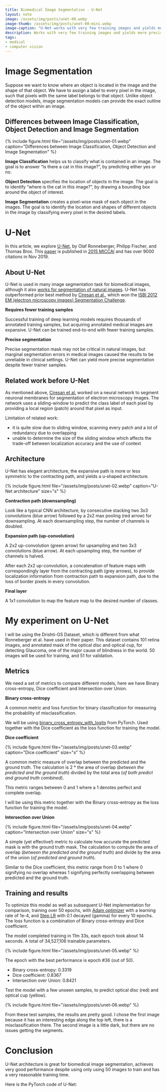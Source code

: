 ```yaml
---
title: Biomedical Image Segmentation - U-Net
layout: note
image: /assets/img/posts/unet-00.webp
image-thumb: /assets/img/posts/unet-00-mini.webp
image-caption: "U-Net works with very few training images and yields more precise segmentation"
description: Works with very few training images and yields more precise segmentation
tags:
- medical
- computer vision
---
```


# Image Segmentation

Suppose we want to know where an object is located in the image and the shape of that object. We have to assign a label to every pixel in the image, such that pixels with the same label belongs to that object. Unlike object detection models, image segmentation models can provide the exact outline of the object within an image.

## Differences between Image Classification, Object Detection and Image Segmentation

{% include figure.html
  file="/assets/img/posts/unet-01.webp"
  caption="Differences between Image Classification, Object Detection and Image Segmentation"
%}

**Image Classification** helps us to classify what is contained in an image. The goal is to answer “is there a cat in this image?”, by predicting either yes or no.

**Object Detection** specifies the location of objects in the image. The goal is to identify “where is the cat in this image?”, by drawing a bounding box around the object of interest.

**Image Segmentation** creates a pixel-wise mask of each object in the images. The goal is to identify the location and shapes of different objects in the image by classifying every pixel in the desired labels.

# U-Net

In this article, we explore [U-Net](https://lmb.informatik.uni-freiburg.de/people/ronneber/u-net/), by Olaf Ronneberger, Philipp Fischer, and Thomas Brox. This [paper](https://arxiv.org/pdf/1505.04597.pdf) is published in [2015 MICCAI](https://www.miccai2019.org/) and has over 9000 citations in Nov 2019.

## About U-Net

U-Net is used in many image segmentation task for biomedical images, although it also [works for segmentation of natural images](https://www.tensorflow.org/tutorials/images/segmentation). U-Net has outperformed prior best method by [Ciresan et al.](http://papers.nips.cc/paper/4741-deep-neural-networks), which won the [ISBI 2012 EM (electron microscopy images) Segmentation Challenge](http://brainiac2.mit.edu/isbi_challenge/content/isbi-2012-workshop-results).

**Requires fewer training samples**

Successful training of deep learning models requires thousands of annotated training samples, but acquiring annotated medical images are expansive. U-Net can be trained end-to-end with fewer training samples.

**Precise segmentation**

Precise segmentation mask may not be critical in natural images, but marginal segmentation errors in medical images caused the results to be unreliable in clinical settings. U-Net can yield more precise segmentation despite fewer trainer samples.

## Related work before U-Net

As mentioned above, [Ciresan et al.](http://papers.nips.cc/paper/4741-deep-neural-networks) worked on a neural network to segment neuronal membranes for segmentation of electron microscopy images. The network uses a sliding-window to predict the class label of each pixel by providing a local region (patch) around that pixel as input.

Limitation of related work:

- it is quite slow due to sliding window, scanning every patch and a lot of redundancy due to overlapping
- unable to determine the size of the sliding window which affects the trade-off between localization accuracy and the use of context

## Architecture

U-Net has elegant architecture, the expansive path is more or less symmetric to the contracting path, and yields a u-shaped architecture.

{% include figure.html
  file="/assets/img/posts/unet-02.webp"
  caption="U-Net architecture"
  size="s"
%}

**Contraction path (downsampling)**

Look like a typical CNN architecture, by consecutive stacking two 3x3 convolutions (blue arrow) followed by a 2x2 max pooling (red arrow) for downsampling. At each downsampling step, the number of channels is doubled.

**Expansion path (up-convolution)**

A 2x2 up-convolution (green arrow) for upsampling and two 3x3 convolutions (blue arrow). At each upsampling step, the number of channels is halved.

After each 2x2 up-convolution, a concatenation of feature maps with correspondingly layer from the contracting path (grey arrows), to provide localization information from contraction path to expansion path, due to the loss of border pixels in every convolution.

**Final layer**

A 1x1 convolution to map the feature map to the desired number of classes.

# My experiment on U-Net

I will be using the Drishti-GS Dataset, which is different from what Ronneberger et al. have used in their paper. This dataset contains 101 retina images, and annotated mask of the optical disc and optical cup, for detecting Glaucoma, one of the major cause of blindness in the world. 50 images will be used for training, and 51 for validation.

## Metrics

We need a set of metrics to compare different models, here we have Binary cross-entropy, Dice coefficient and Intersection over Union.

**Binary cross-entropy**

A common metric and loss function for binary classification for measuring the probability of misclassification.

We will be using [binary_cross_entropy_with_logits](https://pytorch.org/docs/stable/nn.functional.html#binary-cross-entropy-with-logits) from PyTorch. Used together with the Dice coefficient as the loss function for training the model.

**Dice coefficient**

{% include figure.html
  file="/assets/img/posts/unet-03.webp"
  caption="Dice coefficient"
  size="s"
%}

A common metric measure of overlap between the predicted and the ground truth. The calculation is 2 * the area of overlap (*between the predicted and the ground truth*) divided by the total area (*of both predict and ground truth combined*).

This metric ranges between 0 and 1 where a 1 denotes perfect and complete overlap.

I will be using this metric together with the Binary cross-entropy as the loss function for training the model.

**Intersection over Union**

{% include figure.html
  file="/assets/img/posts/unet-04.webp"
  caption="Intersection over Union"
  size="s"
%}

A simple (yet effective!) metric to calculate how accurate the predicted mask is with the ground truth mask. The calculation to compute the area of overlap (*between the predicted and the ground truth*) and divide by the area of the union (*of predicted and ground truth*).

Similar to the Dice coefficient, this metric range from 0 to 1 where 0 signifying no overlap whereas 1 signifying perfectly overlapping between predicted and the ground truth.

## Training and results

To optimize this model as well as subsequent U-Net implementation for comparison, training over 50 epochs, with [Adam optimizer](https://pytorch.org/docs/stable/optim.html#torch.optim.Adam) with a learning rate of 1e-4, and [Step LR](https://pytorch.org/docs/stable/optim.html#torch.optim.lr_scheduler.StepLR) with 0.1 decayed (gamma) for every 10 epochs. The loss function is a combination of Binary cross-entropy and Dice coefficient.

The model completed training in 11m 33s, each epoch took about 14 seconds. A total of 34,527,106 trainable parameters.

{% include figure.html
  file="/assets/img/posts/unet-05.webp"
%}

The epoch with the best performance is epoch #36 (out of 50).
- Binary cross-entropy: 0.3319
- Dice coefficient: 0.8367
- Intersection over Union: 0.8421

Test the model with a few unseen samples, to predict optical disc (red) and optical cup (yellow).

{% include figure.html
  file="/assets/img/posts/unet-06.webp"
%}

From these test samples, the results are pretty good. I chose the first image because it has an interesting edge along the top left, there is a misclassification there. The second image is a little dark, but there are no issues getting the segments.

# Conclusion

U-Net architecture is great for biomedical image segmentation, achieves very good performance despite using only using 50 images to train and has a very reasonable training time.

Here is the PyTorch code of U-Net:

<script src="https://gist.github.com/jinglescode/4045ebaf9dd456919e08775fc3fb8cbb.js"></script>
